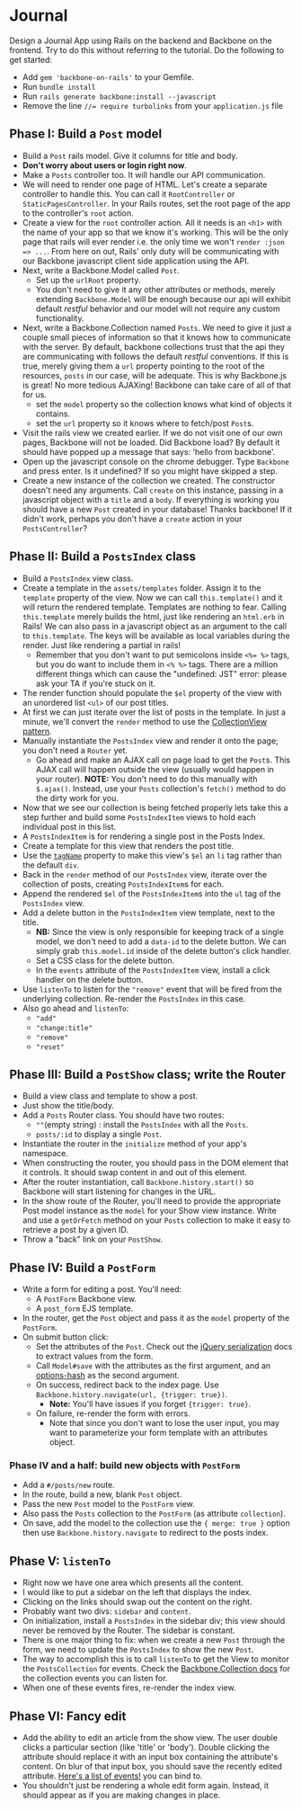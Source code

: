 # Journal

Design a Journal App using Rails on the backend and Backbone on the frontend.
Try to do this without referring to the tutorial. Do the following to get
started:

* Add `gem 'backbone-on-rails'` to your Gemfile.
* Run `bundle install`
* Run `rails generate backbone:install --javascript`
* Remove the line `//= require turbolinks` from your `application.js` file

## Phase I: Build a `Post` model

* Build a `Post` rails model. Give it columns for title and body.
* **Don't worry about users or login right now**.
* Make a `Posts` controller too. It will handle our API communication.
* We will need to render one page of HTML. Let's create a separate
  controller to handle this. You can call it `RootController` or
  `StaticPagesController`. In your Rails routes, set the root page
  of the app to the controller's `root` action.
* Create a view for the `root` controller action. All it needs is an `<h1>` 
  with the name of your app so that we know it's working. This will be the 
  only page that rails will ever render i.e. the only time we won't 
  `render :json => ...`. From here on out, Rails' only duty will be 
  communicating with our Backbone javascript client side application using 
  the API.
* Next, write a Backbone.Model called `Post`.
    * Set up the `urlRoot` property.
    * You don't need to give it any other attributes or methods, merely 
      extending `Backbone.Model` will be enough because our api will 
      exhibit default *restful* behavior and our model will not require 
      any custom functionality.
* Next, write a Backbone.Collection named `Posts`. We need to give it just 
  a couple small pieces of information so that it knows how to communicate 
  with the server. By default, backbone collections trust that the api they 
  are communicating with follows the default *restful* conventions. If this 
  is true, merely giving them a `url` property pointing to the root of the 
  resources, `posts` in our case, will be adequate. This is why Backbone.js 
  is great! No more tedious AJAXing! Backbone can take care of all of that 
  for us. 
    * set the `model` property so the collection knows what kind of
      objects it contains.
    * set the `url` property so it knows where to fetch/post `Post`s.
* Visit the rails view we created earlier. If we do not visit one of our 
  own pages, Backbone will not be loaded. Did Backbone load? By default it 
  should have popped up a message that says: 'hello from backbone'.
* Open up the javascript console on the chrome debugger. Type `Backbone` 
  and press enter. Is it undefined? If so you might have skipped a step.
* Create a new instance of the collection we created. The constructor doesn't 
  need any arguments. Call `create` on this instance, passing in a javascript 
  object with a `title` and a `body`. If everything is working you should 
  have a new `Post` created in your database! Thanks backbone! If it didn't 
  work, perhaps you don't have a `create` action in your `PostsController`?

## Phase II: Build a `PostsIndex` class

* Build a `PostsIndex` view class.
* Create a template in the `assets/templates` folder. Assign it to the
  `template` property of the view. Now we can call `this.template()` and
  it will return the rendered template. Templates are nothing to fear.
  Calling `this.template` merely builds the html, just like rendering an
  `html.erb` in Rails! We can also pass in a javascript object as an argument
  to the call to `this.template`. The keys will be available as local
  variables during the render. Just like rendering a partial in rails!
   * Remember that you don't want to put semicolons inside `<%= %>` tags,
  but you do want to include them in `<% %>` tags. There are a million
  different things which can cause the "undefined: JST" error: please ask
  your TA if you're stuck on it.
* The render function should populate the `$el` property of the view with
  an unordered list `<ul>` of our post titles.
* At first we can just iterate over the list of posts in the template. In
  just a minute, we'll convert the `render` method to use the
  [CollectionView pattern][collectionview].
* Manually instantiate the `PostsIndex` view and render it onto the
  page; you don't need a `Router` yet.
    * Go ahead and make an AJAX call on page load to get the `Post`s.
      This AJAX call will happen outside the view (usually would happen
      in your router). **NOTE:** You don't need to do this manually with
      `$.ajax()`. Instead, use your `Posts` collection's `fetch()` method
      to do the dirty work for you.
* Now that we see our collection is being fetched properly lets take this a
  step further and build some `PostsIndexItem` views to hold each
  individual post in this list.
* A `PostsIndexItem` is for rendering a single post in the Posts Index.
* Create a template for this view that renders the post title.
* Use the [`tagName`][bb-el] property to make this view's `$el` an `li` tag
  rather than the default `div`.
* Back in the `render` method of our `PostsIndex` view, iterate over the
  collection of posts, creating `PostsIndexItem`s for each.
* Append the rendered `$el` of the `PostsIndexItem`s into the `ul`
  tag of the `PostsIndex` view.
* Add a delete button in the `PostsIndexItem` view template, next to the title.
    * **NB:** Since the view is only responsible for keeping track of a single
      model, we don't need to add a `data-id` to the delete button. We can
      simply grab `this.model.id` inside of the delete button's click handler.
    * Set a CSS class for the delete button.
    * In the `events` attribute of the `PostsIndexItem` view, install a click
      handler on the delete button.
* Use `listenTo` to listen for the `"remove"` event that will be fired
  from the underlying collection. Re-render the `PostsIndex` in this case.
* Also go ahead and `listenTo`:
    * `"add"`
    * `"change:title"`
    * `"remove"`
    * `"reset"`

[collectionview]: https://github.com/appacademy/backbone-curriculum/blob/master/w7d3/collection-view-pattern.md
[bb-el]: http://backbonejs.org/#View-el

## Phase III: Build a `PostShow` class; write the Router

* Build a view class and template to show a post.
* Just show the title/body.
* Add a `Posts` Router class. You should have two routes:
    * `""`(empty string) : install the `PostsIndex` with all the `Posts`.
    * `posts/:id` to display a single `Post`.
* Instantiate the router in the `initialize` method of your app's namespace.
* When constructing the router, you should pass in the DOM
  element that it controls. It should swap content in and out of this
  element.
* After the router instantiation, call `Backbone.history.start()` so
  Backbone will start listening for changes in the URL.
* In the show route of the Router, you'll need to provide the appropriate
  Post model instance as the `model` for your Show view instance. Write and
  use a `getOrFetch` method on your `Posts` collection to make it easy
  to retrieve a post by a given ID.
* Throw a "back" link on your `PostShow`.

## Phase IV: Build a `PostForm`

* Write a form for editing a post. You'll need:
    * A `PostForm` Backbone view.
    * A `post_form` EJS template.
* In the router, get the `Post` object and pass it as the `model`
  property of the `PostForm`.
* On submit button click:
    * Set the attributes of the `Post`. Check out the
      [jQuery serialization][jquery-serialize] docs to extract values
      from the form.
    * Call `Model#save` with the attributes as the first argument, and an 
      [options-hash][model-save] as the second argument.
    * On success, redirect back to the index page. Use
      `Backbone.history.navigate(url, {trigger: true})`.
      * **Note:** You'll have issues if you forget `{trigger: true}`.
    * On failure, re-render the form with errors.
      * Note that since you don't want to lose the user input, you may
      want to parameterize your form template with an attributes
      object.

[model-save]: http://backbonejs.org/#Model-save
[jquery-serialize]: https://github.com/appacademy/js-curriculum/blob/master/w6d5/ajax-remote-forms.md
[router-docs]: http://backbonejs.org/#Router-navigate

### Phase IV and a half: build new objects with `PostForm`

* Add a `#/posts/new` route.
* In the route, build a new, blank `Post` object.
* Pass the new `Post` model to the `PostForm` view.
* Also pass the `Posts` collection to the `PostForm` (as attribute
  `collection`).
* On save, add the model to the collection use the `{ merge: true }`
  option then use `Backbone.history.navigate` to redirect to
  the posts index.

## Phase V: `listenTo`

* Right now we have one area which presents all the content.
* I would like to put a sidebar on the left that displays the index.
* Clicking on the links should swap out the content on the right.
* Probably want two divs: `sidebar` and `content`.
* On initialization, install a `PostsIndex` in the sidebar div;
  this view should never be removed by the Router. The sidebar is
  constant.
* There is one major thing to fix: when we create a new `Post` through
  the form, we need to update the `PostsIndex` to show the new
  `Post`.
* The way to accomplish this is to call `listenTo` to get the View to
  monitor the `PostsCollection` for events. Check the
  [Backbone.Collection docs][backbone-collection] for the collection
  events you can listen for.
* When one of these events fires, re-render the index view.

[backbone-collection]: http://backbonejs.org/#Collection

## Phase VI: Fancy edit

* Add the ability to edit an article from the show view. The user double 
  clicks a particular section (like 'title' or 'body'). Double clicking 
  the attribute should replace it with an input box containing the attribute's
  content. On blur of that input box, you should save the recently 
  edited attribute. [Here's a list of events!][js-events] you can bind to.
* You shouldn't just be rendering a whole edit form
  again. Instead, it should appear as if you are making changes
  in place.

[js-events]: https://developer.mozilla.org/en-US/docs/Web/Reference/Events
